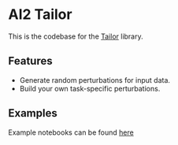 # AI2 Tailor

This is the codebase for the [Tailor](https://api.semanticscholar.org/CorpusID:235898904) library.

## Features

- Generate random perturbations for input data.
- Build your own task-specific perturbations.

## Examples

Example notebooks can be found [here](examples/)
